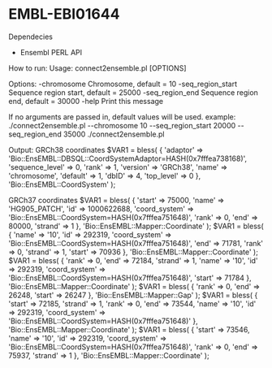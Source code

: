 # EMBL-EBI01644

Dependecies
 - Ensembl PERL API

How to run:
Usage: connect2ensemble.pl [OPTIONS]

Options:
  -chromosome            Chromosome, default = 10
  -seq_region_start      Sequence region start, default = 25000
  -seq_region_end        Sequence region end, default = 30000
  -help                  Print this message


If no arguments are passed in, default values will be used.
example:
    ./connect2ensemble.pl --chromosome 10 --seq_region_start 20000 --seq_region_end 35000
    ./connect2ensemble.pl

Output:
GRCh38 coordinates
$VAR1 = bless( {
                 'adaptor' => 'Bio::EnsEMBL::DBSQL::CoordSystemAdaptor=HASH(0x7fffea738168)',
                 'sequence_level' => 0,
                 'rank' => 1,
                 'version' => 'GRCh38',
                 'name' => 'chromosome',
                 'default' => 1,
                 'dbID' => 4,
                 'top_level' => 0
               }, 'Bio::EnsEMBL::CoordSystem' );


GRCh37 coordinates
$VAR1 = bless( {
                 'start' => 75000,
                 'name' => 'HG905_PATCH',
                 'id' => 1000622688,
                 'coord_system' => 'Bio::EnsEMBL::CoordSystem=HASH(0x7fffea751648)',
                 'rank' => 0,
                 'end' => 80000,
                 'strand' => 1
               }, 'Bio::EnsEMBL::Mapper::Coordinate' );
$VAR1 = bless( {
                 'name' => '10',
                 'id' => 292319,
                 'coord_system' => 'Bio::EnsEMBL::CoordSystem=HASH(0x7fffea751648)',
                 'end' => 71781,
                 'rank' => 0,
                 'strand' => 1,
                 'start' => 70936
               }, 'Bio::EnsEMBL::Mapper::Coordinate' );
$VAR1 = bless( {
                 'rank' => 0,
                 'end' => 72184,
                 'strand' => 1,
                 'name' => '10',
                 'id' => 292319,
                 'coord_system' => 'Bio::EnsEMBL::CoordSystem=HASH(0x7fffea751648)',
                 'start' => 71784
               }, 'Bio::EnsEMBL::Mapper::Coordinate' );
$VAR1 = bless( {
                 'rank' => 0,
                 'end' => 26248,
                 'start' => 26247
               }, 'Bio::EnsEMBL::Mapper::Gap' );
$VAR1 = bless( {
                 'start' => 72185,
                 'strand' => 1,
                 'rank' => 0,
                 'end' => 73544,
                 'name' => '10',
                 'id' => 292319,
                 'coord_system' => 'Bio::EnsEMBL::CoordSystem=HASH(0x7fffea751648)'
               }, 'Bio::EnsEMBL::Mapper::Coordinate' );
$VAR1 = bless( {
                 'start' => 73546,
                 'name' => '10',
                 'id' => 292319,
                 'coord_system' => 'Bio::EnsEMBL::CoordSystem=HASH(0x7fffea751648)',
                 'rank' => 0,
                 'end' => 75937,
                 'strand' => 1
               }, 'Bio::EnsEMBL::Mapper::Coordinate' );
